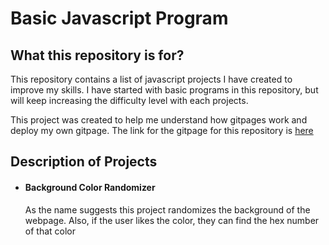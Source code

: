 
# Basic Javascript Program

## What this repository is for?

This repository contains a list of javascript projects I have created to improve my skills. I have started with basic programs in this repository, but will keep increasing the difficulty level with each projects.

This project was created to help me understand how gitpages work and deploy my own gitpage.
The link for the gitpage for this repository is [here](https://tusharmenon298.github.io/javascript-projects)

## Description of Projects
<ul>
<li>

#### Background Color Randomizer
<p>
  As the name suggests this  project randomizes the background of the webpage. Also, if the user likes the color, they can find the hex number of that color
</p>
</li>
